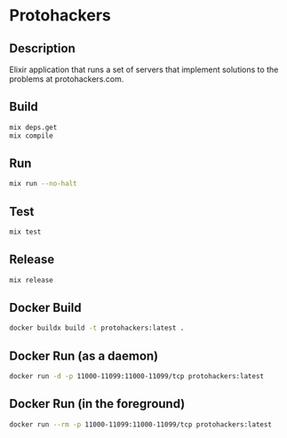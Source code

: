 # Protohackers

## Description
Elixir application that runs a set of servers that implement solutions to the problems at protohackers.com.

## Build
```bash
mix deps.get
mix compile
```

## Run
```bash
mix run --no-halt
```

## Test
```bash
mix test
```

## Release
```bash
mix release
```

## Docker Build
```bash
docker buildx build -t protohackers:latest .
```

## Docker Run (as a daemon)
```bash
docker run -d -p 11000-11099:11000-11099/tcp protohackers:latest
```

## Docker Run (in the foreground)
```bash
docker run --rm -p 11000-11099:11000-11099/tcp protohackers:latest
```




